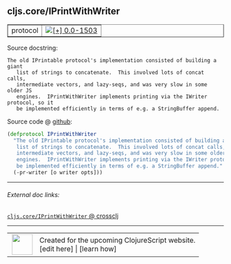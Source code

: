 ## cljs.core/IPrintWithWriter



 <table border="1">
<tr>
<td>protocol</td>
<td><a href="https://github.com/cljsinfo/cljs-api-docs/tree/0.0-1503"><img valign="middle" alt="[+] 0.0-1503" title="Added in 0.0-1503" src="https://img.shields.io/badge/+-0.0--1503-lightgrey.svg"></a> </td>
</tr>
</table>







Source docstring:

```
The old IPrintable protocol's implementation consisted of building a giant
   list of strings to concatenate.  This involved lots of concat calls,
   intermediate vectors, and lazy-seqs, and was very slow in some older JS
   engines.  IPrintWithWriter implements printing via the IWriter protocol, so it
   be implemented efficiently in terms of e.g. a StringBuffer append.
```


Source code @ [github](https://github.com/clojure/clojurescript/blob/r1798/src/cljs/cljs/core.cljs#L276-L282):

```clj
(defprotocol IPrintWithWriter
  "The old IPrintable protocol's implementation consisted of building a giant
   list of strings to concatenate.  This involved lots of concat calls,
   intermediate vectors, and lazy-seqs, and was very slow in some older JS
   engines.  IPrintWithWriter implements printing via the IWriter protocol, so it
   be implemented efficiently in terms of e.g. a StringBuffer append."
  (-pr-writer [o writer opts]))
```

<!--
Repo - tag - source tree - lines:

 <pre>
clojurescript @ r1798
└── src
    └── cljs
        └── cljs
            └── <ins>[core.cljs:276-282](https://github.com/clojure/clojurescript/blob/r1798/src/cljs/cljs/core.cljs#L276-L282)</ins>
</pre>

-->

---



###### External doc links:

[`cljs.core/IPrintWithWriter` @ crossclj](http://crossclj.info/fun/cljs.core.cljs/IPrintWithWriter.html)<br>

---

 <table>
<tr><td>
<img valign="middle" align="right" width="48px" src="http://i.imgur.com/Hi20huC.png">
</td><td>
Created for the upcoming ClojureScript website.<br>
[edit here] | [learn how]
</td></tr></table>

[edit here]:https://github.com/cljsinfo/cljs-api-docs/blob/master/cljsdoc/cljs.core_IPrintWithWriter.cljsdoc
[learn how]:https://github.com/cljsinfo/cljs-api-docs/wiki/cljsdoc-files

<!--

This information was too distracting to show to readers, but I'll leave it
commented here since it is helpful to:

- pretty-print the data used to generate this document
- and show how to retrieve that data



The API data for this symbol:

```clj
{:ns "cljs.core",
 :name "IPrintWithWriter",
 :history [["+" "0.0-1503"]],
 :type "protocol",
 :full-name-encode "cljs.core_IPrintWithWriter",
 :source {:code "(defprotocol IPrintWithWriter\n  \"The old IPrintable protocol's implementation consisted of building a giant\n   list of strings to concatenate.  This involved lots of concat calls,\n   intermediate vectors, and lazy-seqs, and was very slow in some older JS\n   engines.  IPrintWithWriter implements printing via the IWriter protocol, so it\n   be implemented efficiently in terms of e.g. a StringBuffer append.\"\n  (-pr-writer [o writer opts]))",
          :title "Source code",
          :repo "clojurescript",
          :tag "r1798",
          :filename "src/cljs/cljs/core.cljs",
          :lines [276 282]},
 :methods [{:name "-pr-writer",
            :signature ["[o writer opts]"],
            :docstring nil}],
 :full-name "cljs.core/IPrintWithWriter",
 :docstring "The old IPrintable protocol's implementation consisted of building a giant\n   list of strings to concatenate.  This involved lots of concat calls,\n   intermediate vectors, and lazy-seqs, and was very slow in some older JS\n   engines.  IPrintWithWriter implements printing via the IWriter protocol, so it\n   be implemented efficiently in terms of e.g. a StringBuffer append."}

```

Retrieve the API data for this symbol:

```clj
;; from Clojure REPL
(require '[clojure.edn :as edn])
(-> (slurp "https://raw.githubusercontent.com/cljsinfo/cljs-api-docs/catalog/cljs-api.edn")
    (edn/read-string)
    (get-in [:symbols "cljs.core/IPrintWithWriter"]))
```

-->
